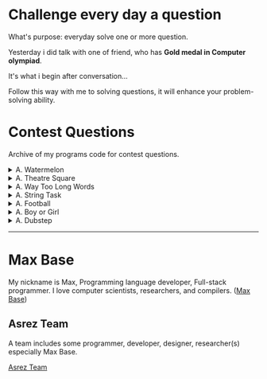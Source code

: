 # Challenge every day a question

What's purpose: everyday solve one or more question.

Yesterday i did talk with one of friend, who has **Gold medal in Computer olympiad**.

It's what i begin after conversation...

Follow this way with me to solving questions, it will enhance your problem-solving ability.

# Contest Questions

Archive of my programs code for contest questions.

<details><summary>A. Watermelon</summary>
<p>

- time limit per test: 1 second
- memory limit per test: 64 megabytes
- input: standard input
- output: standard output
 
One hot summer day Pete and his friend Billy decided to buy a watermelon. They chose the biggest and the ripest one, in their opinion. After that the watermelon was weighed, and the scales showed w kilos. They rushed home, dying of thirst, and decided to divide the berry, however they faced a hard problem.
 
Pete and Billy are great fans of even numbers, that's why they want to divide the watermelon in such a way that each of the two parts weighs even number of kilos, at the same time it is not obligatory that the parts are equal. The boys are extremely tired and want to start their meal as soon as possible, that's why you should help them and find out, if they can divide the watermelon in the way they want. For sure, each of them should get a part of positive weight.
Input
 
The first (and the only) input line contains integer number w (1 ≤ w ≤ 100) — the weight of the watermelon bought by the boys.
Output
 
Print YES, if the boys can divide the watermelon into two parts, each of them weighing even number of kilos; and NO in the opposite case.
 
#Examples
 
##Input
8
 
## Output
YES
 
## Note
For example, the boys can divide the watermelon into two parts of 2 and 6 kilos respectively (another variant — two parts of 4 and 4 kilos).

</p>
</details>


<details><summary>A. Theatre Square</summary>
<p>

-	time limit per test: 1 second
-	memory limit per test: 256 megabytes
-	input: standard input
-	output: standard output
 
Theatre Square in the capital city of Berland has a rectangular shape with the size n × m meters. On the occasion of the city's anniversary, a decision was taken to pave the Square with square granite flagstones. Each flagstone is of the size a × a.
 
What is the least number of flagstones needed to pave the Square? It's allowed to cover the surface larger than the Theatre Square, but the Square has to be covered. It's not allowed to break the flagstones. The sides of flagstones should be parallel to the sides of the Square.
 
# Input
The input contains three positive integer numbers in the first line: n,  m and a (1 ≤  n, m, a ≤ 109).
# Output
Write the needed number of flagstones.
 
# Examples
## Input
6 6 4
## Output
4

</p>
</details>


<details><summary>A. Way Too Long Words</summary>
<p>

-	time limit per test: 1 second
-	memory limit per test: 256 megabytes
-	input: standard input
-	output: standard output
 
Sometimes some words like "localization" or "internationalization" are so long that writing them many times in one text is quite tiresome.
 
Let's consider a word too long, if its length is strictly more than 10 characters. All too long words should be replaced with a special abbreviation.
 
This abbreviation is made like this: we write down the first and the last letter of a word and between them we write the number of letters between the first and the last letters. That number is in decimal system and doesn't contain any leading zeroes.
 
Thus, "localization" will be spelt as "l10n", and "internationalization» will be spelt as "i18n".
 
You are suggested to automatize the process of changing the words with abbreviations. At that all too long words should be replaced by the abbreviation and the words that are not too long should not undergo any changes.
 
# Input
 
The first line contains an integer n (1 ≤ n ≤ 100). Each of the following n lines contains one word. All the words consist of lowercase Latin letters and possess the lengths of from 1 to 100 characters.
 
# Output
Print n lines. The i-th line should contain the result of replacing of the i-th word from the input data.
 
# Examples
## Input
4
word
localization
internationalization
pneumonoultramicroscopicsilicovolcanoconiosis
## Output
word
l10n
i18n
p43s

</p>
</details>



<details><summary>A. String Task</summary>
<p>

-	time limit per test: 2 seconds
-	memory limit per test: 256 megabytes
-	input: standard input
-	output: standard output
 
Petya started to attend programming lessons. On the first lesson his task was to write a simple program. The program was supposed to do the following: in the given string, consisting if uppercase and lowercase Latin letters, it:
 
- deletes all the vowels,
- inserts a character "." before each consonant,
- replaces all uppercase consonants with corresponding lowercase ones. 
 
Vowels are letters "A", "O", "Y", "E", "U", "I", and the rest are consonants. The program's input is exactly one string, it should return the output as a single string, resulting after the program's processing the initial string.
 
Help Petya cope with this easy task.
Input
 
The first line represents input string of Petya's program. This string only consists of uppercase and lowercase Latin letters and its length is from 1 to 100, inclusive.
Output
 
Print the resulting string. It is guaranteed that this string is not empty.
 
# Examples
## Input
tour
## Output
.t.r
 
## Input
Codeforces
## Output
.c.d.f.r.c.s
 
## Input
aBAcAba
## Output
.b.c.b
</p>
</details>



<details><summary>A. Football</summary>
<p>

-	time limit per test: 2 seconds
-	memory limit per test: 256 megabytes
-	input: standard input
-	output: standard output
 
Petya loves football very much. One day, as he was watching a football match, he was writing the players' current positions on a piece of paper. To simplify the situation he depicted it as a string consisting of zeroes and ones. A zero corresponds to players of one team; a one corresponds to players of another team. If there are at least 7 players of some team standing one after another, then the situation is considered dangerous. For example, the situation 00100110111111101 is dangerous and 11110111011101 is not. You are given the current situation. Determine whether it is dangerous or not.
 
# Input
The first input line contains a non-empty string consisting of characters "0" and "1", which represents players. The length of the string does not exceed 100 characters. There's at least one player from each team present on the field.
 
# Output
Print "YES" if the situation is dangerous. Otherwise, print "NO".
 
# Examples
## Input
001001
## Output
NO
 
## Input
1000000001
## Output
YES

</p>
</details>



<details><summary>A. Boy or Girl</summary>
<p>

-	time limit per test: 1 second
-	memory limit per test: 256 megabytes
-	input: standard input
-	output: standard output
 
Those days, many boys use beautiful girls' photos as avatars in forums. So it is pretty hard to tell the gender of a user at the first glance. Last year, our hero went to a forum and had a nice chat with a beauty (he thought so). After that they talked very often and eventually they became a couple in the network.
 
But yesterday, he came to see "her" in the real world and found out "she" is actually a very strong man! Our hero is very sad and he is too tired to love again now. So he came up with a way to recognize users' genders by their user names.
 
This is his method: if the number of distinct characters in one's user name is odd, then he is a male, otherwise she is a female. You are given the string that denotes the user name, please help our hero to determine the gender of this user by his method.
Input
 
The first line contains a non-empty string, that contains only lowercase English letters — the user name. This string contains at most 100 letters.
Output
 
If it is a female by our hero's method, print "CHAT WITH HER!" (without the quotes), otherwise, print "IGNORE HIM!" (without the quotes).
 
# Examples
 
## Input
wjmzbmr
## Output
CHAT WITH HER!
 
## Input
xiaodao
## Output
IGNORE HIM!
 
## Input
sevenkplus
## Output
CHAT WITH HER!
 
# Note
For the first example. There are 6 distinct characters in "wjmzbmr". These characters are: "w", "j", "m", "z", "b", "r". So wjmzbmr is a female and you should print "CHAT WITH HER!".

</p>
</details>


<details><summary>A. Dubstep</summary>
<p>

-	time limit per test: 2 seconds
-	memory limit per test: 256 megabytes
-	input: standard input
-	output: standard output
 
Vasya works as a DJ in the best Berland nightclub, and he often uses dubstep music in his performance. Recently, he has decided to take a couple of old songs and make dubstep remixes from them.
 
Let's assume that a song consists of some number of words. To make the dubstep remix of this song, Vasya inserts a certain number of words "WUB" before the first word of the song (the number may be zero), after the last word (the number may be zero), and between words (at least one between any pair of neighbouring words), and then the boy glues together all the words, including "WUB", in one string and plays the song at the club.
 
For example, a song with words "I AM X" can transform into a dubstep remix as "WUBWUBIWUBAMWUBWUBX" and cannot transform into "WUBWUBIAMWUBX".
 
Recently, Petya has heard Vasya's new dubstep track, but since he isn't into modern music, he decided to find out what was the initial song that Vasya remixed. Help Petya restore the original song.
Input
 
The input consists of a single non-empty string, consisting only of uppercase English letters, the string's length doesn't exceed 200 characters. It is guaranteed that before Vasya remixed the song, no word contained substring "WUB" in it; Vasya didn't change the word order. It is also guaranteed that initially the song had at least one word.
Output
 
Print the words of the initial song that Vasya used to make a dubsteb remix. Separate the words with a space.
# Examples
## Input
WUBWUBABCWUB
## Output
ABC 
 
## Input
WUBWEWUBAREWUBWUBTHEWUBCHAMPIONSWUBMYWUBFRIENDWUB
## Output
WE ARE THE CHAMPIONS MY FRIEND 
 
# Note
In the first sample: "WUBWUBABCWUB" = "WUB" + "WUB" + "ABC" + "WUB". That means that the song originally consisted of a single word "ABC", and all words "WUB" were added by Vasya.
 
In the second sample Vasya added a single word "WUB" between all neighbouring words, in the beginning and in the end, except for words "ARE" and "THE" — between them Vasya added two "WUB".

</p>
</details>

---------

# Max Base

My nickname is Max, Programming language developer, Full-stack programmer. I love computer scientists, researchers, and compilers. ([Max Base](https://maxbase.org/))

## Asrez Team

A team includes some programmer, developer, designer, researcher(s) especially Max Base.

[Asrez Team](https://www.asrez.com/)
